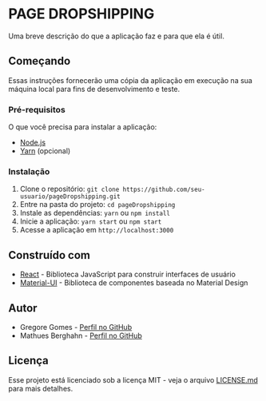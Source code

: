 # PAGE DROPSHIPPING

Uma breve descrição do que a aplicação faz e para que ela é útil.

## Começando

Essas instruções fornecerão uma cópia da aplicação em execução na sua máquina local para fins de desenvolvimento e teste.

### Pré-requisitos

O que você precisa para instalar a aplicação:
- [Node.js](https://nodejs.org/)
- [Yarn](https://yarnpkg.com/) (opcional)

### Instalação

1. Clone o repositório: `git clone https://github.com/seu-usuario/pageDropshipping.git`
2. Entre na pasta do projeto: `cd pageDropshipping`
3. Instale as dependências: `yarn` ou `npm install`
4. Inicie a aplicação: `yarn start` ou `npm start`
5. Acesse a aplicação em `http://localhost:3000`

## Construído com

- [React](https://reactjs.org/) - Biblioteca JavaScript para construir interfaces de usuário
- [Material-UI](https://material-ui.com/) - Biblioteca de componentes baseada no Material Design

## Autor

- Gregore Gomes - [Perfil no GitHub](https://github.com/GregoreGomes)
- Mathues Berghahn - [Perfil no GitHub](https://github.com/Matheus-Berghahn)

## Licença

Esse projeto está licenciado sob a licença MIT - veja o arquivo [LICENSE.md](LICENSE.md) para mais detalhes.
